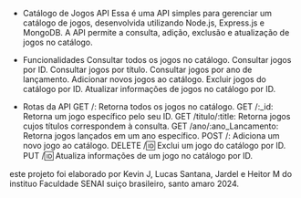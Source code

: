 - Catálogo de Jogos API
Essa é uma API simples para gerenciar um catálogo de jogos, desenvolvida utilizando Node.js, Express.js e MongoDB. A API permite a consulta, adição, exclusão e atualização de jogos no catálogo.

- Funcionalidades
Consultar todos os jogos no catálogo.
Consultar jogos por ID.
Consultar jogos por título.
Consultar jogos por ano de lançamento.
Adicionar novos jogos ao catálogo.
Excluir jogos do catálogo por ID.
Atualizar informações de jogos no catálogo por ID.

- Rotas da API
GET /: Retorna todos os jogos no catálogo.
GET /:_id: Retorna um jogo específico pelo seu ID.
GET /titulo/:title: Retorna jogos cujos títulos correspondem à consulta.
GET /ano/:ano_Lancamento: Retorna jogos lançados em um ano específico.
POST /: Adiciona um novo jogo ao catálogo.
DELETE /:id: Exclui um jogo do catálogo por ID.
PUT /:id: Atualiza informações de um jogo no catálogo por ID.

este projeto foi elaborado por Kevin J, Lucas Santana, Jardel e Heitor M do instituo Faculdade SENAI suiço brasileiro, santo amaro 2024.
